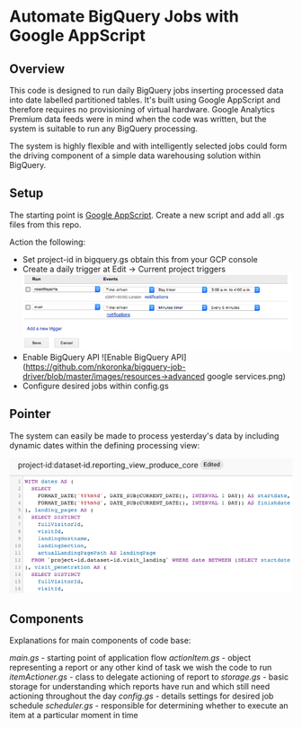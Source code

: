 # Automate BigQuery Jobs with Google AppScript

## Overview
This code is designed to run daily BigQuery jobs inserting processed data into
date labelled partitioned tables. It's built using Google AppScript and therefore
requires no provisioning of virtual hardware. Google Analytics Premium data feeds
were in mind when the code was written, but the system is suitable to run any
BigQuery processing.

The system is highly flexible and with intelligently selected jobs could form
the driving component of a simple data warehousing solution within BigQuery.

## Setup
The starting point is [Google AppScript](https://script.google.com/home). Create a new
script and add all .gs files from this repo.

Action the following:
- Set project-id in bigquery.gs obtain this from your GCP console
- Create a daily trigger at Edit -> Current project triggers
![creating daily trigger](https://github.com/nkoronka/bigquery-job-driver/blob/master/images/triggers2.png)
- Enable BigQuery API
![Enable BigQuery API](https://github.com/nkoronka/bigquery-job-driver/blob/master/images/resources->advanced google services.png)
- Configure desired jobs within config.gs

## Pointer
The system can easily be made to process yesterday's data by including dynamic dates
within the defining processing view:

![creating daily trigger](https://github.com/nkoronka/bigquery-job-driver/blob/master/images/query.png)

## Components
Explanations for main components of code base:

*main.gs* - starting point of application flow
*actionItem.gs* - object representing a report or any other kind of task we wish the code to run
*itemActioner.gs* - class to delegate actioning of report to
*storage.gs* - basic storage for understanding which reports have run and which still need actioning throughout the day
*config.gs* - details settings for desired job schedule
*scheduler.gs* - responsible for determining whether to execute an item at a
particular moment in time
